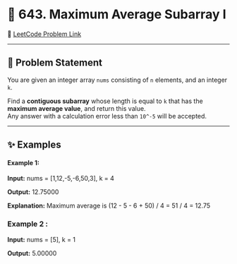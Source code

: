 # 📘 643. Maximum Average Subarray I

🔗 [LeetCode Problem Link](https://leetcode.com/problems/maximum-average-subarray-i/)

---

## 📖 Problem Statement

You are given an integer array `nums` consisting of `n` elements, and an integer `k`.

Find a **contiguous subarray** whose length is equal to `k` that has the **maximum average value**, and return this value.  
Any answer with a calculation error less than `10^-5` will be accepted.

---

## ✨ Examples

#### Example 1:

**Input:**
nums = [1,12,-5,-6,50,3], k = 4

**Output:**
12.75000

**Explanation:**
Maximum average is (12 - 5 - 6 + 50) / 4 = 51 / 4 = 12.75

### Example 2 :

**Input:**
nums = [5], k = 1

**Output:**
5.00000